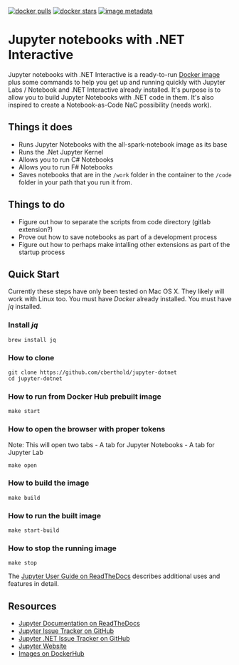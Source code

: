 [![docker pulls](https://img.shields.io/docker/pulls/cberthold/jupyter-dotnet.svg)](https://hub.docker.com/r/cberthold/jupyter-dotnet/) [![docker stars](https://img.shields.io/docker/stars/cberthold/jupyter-dotnet.svg)](https://hub.docker.com/r/cberthold/jupyter-dotnet/) [![image metadata](https://images.microbadger.com/badges/image/cberthold/jupyter-dotnet.svg)](https://microbadger.com/images/cberthold/jupyter-dotnet "cberthold/jupyter-dotnet image metadata")

# Jupyter notebooks with .NET Interactive
Jupyter notebooks with .NET Interactive is a ready-to-run [Docker image](https://hub.docker.com/r/cberthold/jupyter-dotnet) plus some commands to help you get up and running quickly with Jupyter Labs / Notebook and .NET Interactive already installed.  It's purpose is to allow you to build Jupyter Notebooks with .NET code in them.  It's also inspired to create a Notebook-as-Code NaC possibility (needs work).

## Things it does
 - Runs Jupyter Notebooks with the all-spark-notebook image as its base
 - Runs the .Net Jupyter Kernel
 - Allows you to run C# Notebooks
 - Allows you to run F# Notebooks
 - Saves notebooks that are in the `/work` folder in the container to the `/code` folder in your path that you run it from.

## Things to do
 - Figure out how to separate the scripts from code directory (gitlab extension?)
 - Prove out how to save notebooks as part of a development process
 - Figure out how to perhaps make intalling other extensions as part of the startup process

## Quick Start

Currently these steps have only been tested on Mac OS X.  They likely will work with Linux too.  You must have *Docker* already installed.  You must have *jq* installed.

### Install *jq*
```
brew install jq
```

### How to clone
```
git clone https://github.com/cberthold/jupyter-dotnet
cd jupyter-dotnet
```

### How to run from Docker Hub prebuilt image
```
make start
```

### How to open the browser with proper tokens
Note: This will open two tabs
    - A tab for Jupyter Notebooks
    - A tab for Jupyter Lab
```
make open
```

### How to build the image
```
make build
```

### How to run the built image
```
make start-build
```

### How to stop the running image
```
make stop
```

The [Jupyter User Guide on ReadTheDocs](http://jupyter-docker-stacks.readthedocs.io/) describes additional uses and features in detail.

## Resources

- [Jupyter Documentation on ReadTheDocs](http://jupyter-docker-stacks.readthedocs.io/)
- [Jupyter Issue Tracker on GitHub](https://github.com/jupyter/docker-stacks/issues)
- [Jupyter .NET Issue Tracker on GitHub](https://github.com/cberthold/jupyter-dotnet/issues)
- [Jupyter Website](https://jupyter.org)
- [Images on DockerHub](https://hub.docker.com/r/cberthold/jupyter-dotnet)


